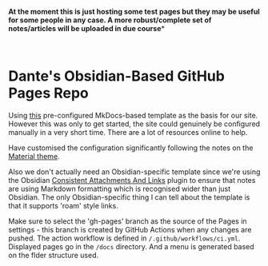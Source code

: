 **At the moment this is just hosting some test pages but they may be useful for some people in any case. A more robust/complete set of notes/articles will be uploaded in due course***

<br>

# Dante's Obsidian-Based GitHub Pages Repo

Using [this](https://github.com/jobindj/obsidian-mkdocs) pre-configured MkDocs-based template as the basis for our site. However this was only to get started, the site could genuinely be configured manually in a very short time. There are a lot of resources online to help. 

Have customised the configuration significantly following the notes on the [Material theme](https://squidfunk.github.io/mkdocs-material/setup/changing-the-colors/).

Also we don't actually need an Obsidian-specific template since we're using the Obsidian [Consistent Attachments And Links](https://github.com/derwish-pro/obsidian-consistent-attachments-and-links) plugin to ensure that notes are using Markdown formatting which is recognised wider than just Obsidian. 
The only Obsidian-specific thing I can tell about the template is that it supports 'roam' style links.

Make sure to select the 'gh-pages' branch as the source of the Pages in settings - this branch is created by GitHub Actions when any changes are pushed. The action workflow is defined in `/.github/workflows/ci.yml`.
Displayed pages go in the `/docs` directory. And a menu is generated based on the flder structure used. 
